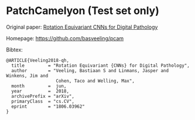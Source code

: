 # PatchCamelyon (Test set only)

Original paper: [Rotation Equivariant CNNs for Digital Pathology](http://arxiv.org/abs/1806.03962)

Homepage: https://github.com/basveeling/pcam

Bibtex:
```
@ARTICLE{Veeling2018-qh,
  title         = "Rotation Equivariant {CNNs} for Digital Pathology",
  author        = "Veeling, Bastiaan S and Linmans, Jasper and Winkens, Jim and
                   Cohen, Taco and Welling, Max",
  month         =  jun,
  year          =  2018,
  archivePrefix = "arXiv",
  primaryClass  = "cs.CV",
  eprint        = "1806.03962"
}
```